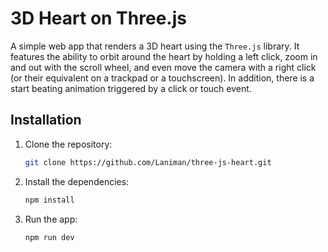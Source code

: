 # 3D Heart on Three.js

A simple web app that renders a 3D heart using the `Three.js` library. It features the ability to orbit around the heart by holding a left click, zoom in and out with the scroll wheel, and even move the camera with a right click (or their equivalent on a trackpad or a touchscreen). In addition, there is a start beating animation triggered by a click or touch event.

## Installation

1. Clone the repository:
    ```bash
    git clone https://github.com/Laniman/three-js-heart.git
    ```
2. Install the dependencies:
    ```bash
    npm install
    ```
3. Run the app:
   ```bash
   npm run dev
   ```
